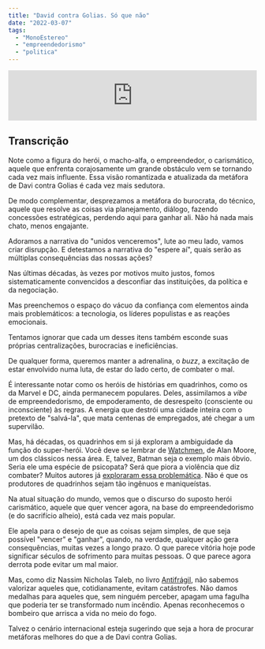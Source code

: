 ```yaml
---
title: "David contra Golias. Só que não"
date: "2022-03-07"
tags: 
  - "MonoEstereo"
  - "empreendedorismo"
  - "politica"
---
```


<iframe src="https://anchor.fm/MonoEstéreo/embed/episodes/David-contra-Golias--S-que-no-e1fc5to" height="102px" width="100%" frameborder="0" scrolling="no"></iframe>

## Transcrição

Note como a figura do herói, o macho-alfa, o empreendedor, o carismático, aquele que enfrenta corajosamente um grande obstáculo vem se tornando cada vez mais influente. Essa visão romantizada e atualizada da metáfora de Davi contra Golias é cada vez mais sedutora.

De modo complementar, desprezamos a metáfora do burocrata, do técnico, aquele que resolve as coisas via planejamento, diálogo, fazendo concessões estratégicas, perdendo aqui para ganhar ali. Não há nada mais chato, menos engajante.

Adoramos a narrativa do "unidos venceremos", lute ao meu lado, vamos criar disrupção. E detestamos a narrativa do "espere aí", quais serão as múltiplas consequências das nossas ações?

Nas últimas décadas, às vezes por motivos muito justos, fomos sistematicamente convencidos a desconfiar das instituições, da política e da negociação.

Mas preenchemos o espaço do vácuo da confiança com elementos ainda mais problemáticos: a tecnologia, os líderes populistas e as reações emocionais.

Tentamos ignorar que cada um desses itens também esconde suas próprias centralizações, burocracias e ineficiências.

De qualquer forma, queremos manter a adrenalina, o _buzz_, a excitação de estar envolvido numa luta, de estar do lado certo, de combater o mal.

É interessante notar como os heróis de histórias em quadrinhos, como os da Marvel e DC, ainda permanecem populares. Deles, assimilamos a _vibe_ de empreendedorismo, de empoderamento, de desrespeito (consciente ou inconsciente) às regras. A energia que destrói uma cidade inteira com o pretexto de "salvá-la", que mata centenas de empregados, até chegar a um supervilão.

Mas, há décadas, os quadrinhos em si já exploram a ambiguidade da função do super-herói. Você deve se lembrar de [Watchmen](https://amzn.to/35ReTjP), de Alan Moore, um dos clássicos nessa área. E, talvez, Batman seja o exemplo mais óbvio. Seria ele uma espécie de psicopata? Será que piora a violência que diz combater? Muitos autores já [exploraram essa problemática](https://www.amazon.com.br/Batman-outras-hist%C3%B3rias-Darwyn-Cooke/dp/6559601307?crid=2IBDPHZKERAUG&keywords=batman+ego&qid=1646674174&sprefix=batman+%2Caps%2C120&sr=8-1&ufe=app_do%3Aamzn1.fos.6121c6c4-c969-43ae-92f7-cc248fc6181d&linkCode=ll1&tag=eduf-20&linkId=0311672bb2e262d41ff2cb1748034678&language=pt_BR&ref_=as_li_ss_tl). Não é que os produtores de quadrinhos sejam tão ingênuos e maniqueístas.

Na atual situação do mundo, vemos que o discurso do suposto herói carismático, aquele que quer vencer agora, na base do empreendedorismo (e do sacrifício alheio), está cada vez mais popular.

Ele apela para o desejo de que as coisas sejam simples, de que seja possível "vencer" e "ganhar", quando, na verdade, qualquer ação gera consequências, muitas vezes a longo prazo. O que parece vitória hoje pode significar séculos de sofrimento para muitas pessoas. O que parece agora derrota pode evitar um mal maior.

Mas, como diz Nassim Nicholas Taleb, no livro [Antifrágil](https://www.amazon.com.br/Antifr%C3%A1gil-Nova-edi%C3%A7%C3%A3o-Coisas-beneficiam/dp/8547001085?crid=1RC1ZV8OF1SBZ&keywords=antifr%C3%A1gil&qid=1646674044&sprefix=antifr%C3%A1gil%2Caps%2C139&sr=8-5&linkCode=ll1&tag=eduf-20&linkId=7bc76612cb59e434b684c2b4c8fde90d&language=pt_BR&ref_=as_li_ss_tl), não sabemos valorizar aqueles que, cotidianamente, evitam catástrofes. Não damos medalhas para aqueles que, sem ninguém perceber, apagam uma fagulha que poderia ter se transformado num incêndio. Apenas reconhecemos o bombeiro que arrisca a vida no meio do fogo.

Talvez o cenário internacional esteja sugerindo que seja a hora de procurar metáforas melhores do que a de Davi contra Golias.
